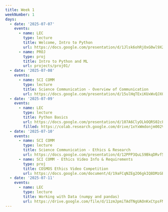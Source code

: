 ```yaml
---
title: Week 1
weekNumber: 1
days:
  - date: '2025-07-07'
    events:
      - name: LEC
        type: lecture
        title: Welcome, Intro to Python
        url: https://docs.google.com/presentation/d/1Jlsk6ohRjOxG0wl9X2TQJA3BNa99UaRD/edit?usp=sharing
      - name: PROJ
        type: proj
        title: Intro to Python and ML
        url: projects/proj01/
  - date: '2025-07-08'
    events:
      - name: SCI COMM
        type: lecture
        title: Science Communication - Overview of Communication
        url: https://docs.google.com/presentation/d/15ulHqTExiKUxWvQJX0aBZYWcVQ2nAxhazVLc0TL1-SY/edit?usp=sharing
  - date: '2025-07-09'
    events:
      - name: LEC
        type: lecture
        title: Python Basics
        url: https://docs.google.com/presentation/d/107A6ClyOLkOQRS02cF4KNJg1isGNDGyDqYS86pmI1hQ/edit?usp=sharing
        filled: https://colab.research.google.com/drive/1xYxWmdonjm002VXfJc23Eyo2oX-49314?usp=sharing
  - date: '2025-07-10'
    events:
      - name: SCI COMM
        type: lecture
        title: Science Communication - Ethics & Research
        url: https://docs.google.com/presentation/d/12PPP3QuLS9BkqDRvf59FizoKsOrhVeku02dNxXQw8sg/edit?usp=sharing
      - name: SCI COMM - Ethics Video Info & Requirements
        type: proj
        title: COSMOS Ethics Video Competition
        url: https://docs.google.com/document/d/19aFCqNZEg2O6gkIQ8DMzGBd-40h_OWK-bSYS84CL988/edit?usp=sharing
  - date: '2025-07-11'
    events:
      - name: LEC
        type: lecture
        title: Working with Data (numpy and pandas)
        url: https://drive.google.com/file/d/11zmJpmiTAdTNgUAOnKxCtpsFM9LZQneZ/view?usp=sharing
---
```

